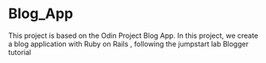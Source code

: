 # Blog_App
This project is based on the Odin Project Blog App. In this project, we create a blog application with Ruby on Rails , following the jumpstart lab Blogger tutorial
